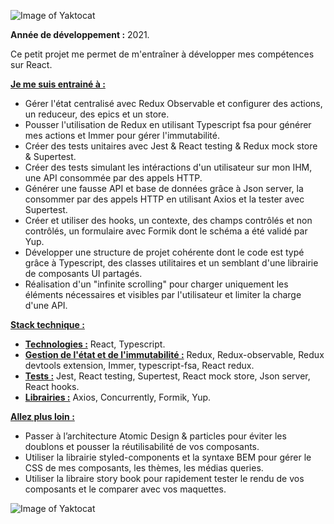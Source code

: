 ![Image of Yaktocat](https://imgur.com/eFOEUeD.png)

**Année de développement :** 2021.</br>

Ce petit projet me permet de m'entraîner à développer mes compétences sur React.

<ins>**Je me suis entrainé à :**</ins>
- Gérer l'état centralisé avec Redux Observable et configurer des actions, un reduceur, des epics et un store.
- Pousser l'utilisation de Redux en utilisant Typescript fsa pour générer mes actions et Immer pour gérer l'immutabilité.
- Créer des tests unitaires avec Jest & React testing & Redux mock store & Supertest.
- Créer des tests simulant les intéractions d'un utilisateur sur mon IHM, une API consommée par des appels HTTP.
- Générer une fausse API et base de données grâce à Json server, la consommer par des appels HTTP en utilisant Axios et la tester avec Supertest.
- Créer et utiliser des hooks, un contexte, des champs contrôlés et non contrôlés, un formulaire avec Formik dont le schéma a été validé par Yup.
- Développer une structure de projet cohérente dont le code est typé grâce à Typescript, des classes utilitaires et un semblant d'une librairie de composants UI partagés.
- Réalisation d'un "infinite scrolling" pour charger uniquement les éléments nécessaires et visibles par l'utilisateur et limiter la charge d'une API.


<ins>**Stack technique :**</ins>
- <ins>**Technologies :**</ins> React, Typescript.
- <ins>**Gestion de l'état et de l'immutabilité :**</ins> Redux, Redux-observable, Redux devtools extension, Immer, typescript-fsa, React redux.
- <ins>**Tests :**</ins> Jest, React testing, Supertest, React mock store, Json server, React hooks.
- <ins>**Librairies :**</ins> Axios, Concurrently, Formik, Yup.

<ins>**Allez plus loin :**</ins>
- Passer à l’architecture Atomic Design & particles pour éviter les doublons et pousser la réutilisabilité de vos composants.
- Utiliser la librairie styled-components et la syntaxe BEM pour gérer le CSS de mes composants, les thèmes, les médias queries.
- Utiliser la libraire story book pour rapidement tester le rendu de vos composants et le comparer avec vos maquettes.

![Image of Yaktocat](https://imgur.com/87Gh56k.png)
